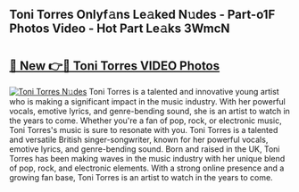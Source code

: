 ## Toni Torres Onlyf𝚊ns Le𝚊ked N𝚞des - Part-o1F Photos Video - Hot Part Le𝚊ks 3WmcN

# <h2><a href="http://ac12721.deff.icu/?id=Toni+Torres">🔗 New 👉🔴 Toni Torres VIDEO Photos</a></h2>

[![Toni Torres N𝚞des](https://i.imgur.com/rIISA9y.gif)](http://ac12721.deff.icu/?id=Toni+Torres)
Toni Torres is a talented and innovative young artist who is making a significant impact in the music industry. With her powerful vocals, emotive lyrics, and genre-bending sound, she is an artist to watch in the years to come. Whether you're a fan of pop, rock, or electronic music, Toni Torres's music is sure to resonate with you. Toni Torres is a talented and versatile British singer-songwriter, known for her powerful vocals, emotive lyrics, and genre-bending sound. Born and raised in the UK, Toni Torres has been making waves in the music industry with her unique blend of pop, rock, and electronic elements. With a strong online presence and a growing fan base, Toni Torres is an artist to watch in the years to come.
